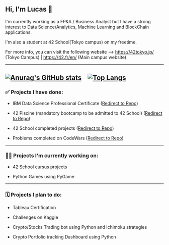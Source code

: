 ## Hi, I'm Lucas 👋

I'm currently working as a FP&A / Business Analyst but I have a strong interest to Data Science/Analytics, Machine Learning and BlockChain applications. 

I'm also a student at 42 School(Tokyo campus) on my freetime.

For more info, you can visit the following website --> https://42tokyo.jp/ (Tokyo Campus)   |    https://42.fr/en/ (Main campus website)

------------------------
[![Anurag's GitHub stats](https://github-readme-stats.vercel.app/api?username=LucasHlmn&hide=issues,contribs&show_icons=true&theme=tokyonight)](https://github.com/anuraghazra/github-readme-stats) &nbsp; &nbsp;[![Top Langs](https://github-readme-stats.vercel.app/api/top-langs/?username=LucasHlmn&layout=compact)](https://github.com/anuraghazra/github-readme-stats)
-------------------------

<!--
**LucasHlmn/LucasHlmn** is a ✨ _special_ ✨ repository because its `README.md` (this file) appears on your GitHub profile.-->
### ✅   Projects I have done:

* IBM Data Science Professional Certificate ([Redirect to Repo](https://github.com/LucasHlmn/IBM-Data-Science-Course))

* 42 Piscine (mandatory bootcamp to be admitted to 42 School) ([Redirect to Repo](https://github.com/LucasHlmn/42-Piscine))

* 42 School completed projects ([Redirect to Repo](https://github.com/LucasHlmn/42-cursus))

 * Problems completed on CodeWars ([Redirect to Repo](https://github.com/LucasHlmn/CodeWars))

-------------------------

### :man_technologist:  Projects I'm currently working on:

* 42 School cursus projects

* Python Games using PyGame

-------------------------

### 🗓️  Projects I plan to do:

* Tableau Certification

* Challenges on Kaggle

* Crypto/Stocks Trading bot using Python and Ichimoku strategies

* Crypto Portfolio tracking Dashboard using Python
